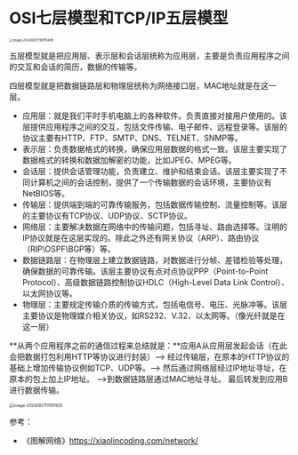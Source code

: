 # OSI七层模型和TCP/IP五层模型

<img src="/Users/leiyu/Library/Application Support/typora-user-images/image-20240821110915499.png" alt="image-20240821110915499" style="zoom:40%;" />

五层模型就是把应用层、表示层和会话层统称为应用层，主要是负责应用程序之间的交互和会话的简历，数据的传输等。

四层模型就是把数据链路层和物理层统称为网络接口层，MAC地址就是在这一层。

- 应用层：就是我们平时手机电脑上的各种软件。负责直接对接用户使用的。该层提供应用程序之间的交互，包括文件传输、电子邮件、远程登录等。该层的协议主要有HTTP、FTP、SMTP、DNS、TELNET、SNMP等。
- 表示层：负责数据格式的转换，确保应用层数据的格式一致。该层主要实现了数据格式的转换和数据加解密的功能，比如JPEG、MPEG等。
- 会话层：提供会话管理功能，负责建立、维护和结束会话。该层主要实现了不同计算机之间的会话控制，提供了一个传输数据的会话环境，主要协议有NetBIOS等。
- 传输层：提供端到端的可靠传输服务，包括数据传输控制、流量控制等。该层的主要协议有TCP协议、UDP协议、SCTP协议。
- 网络层：主要解决数据在网络中的传输问题，包括寻址、路由选择等。注明的IP协议就是在这层实现的。除此之外还有网关协议（ARP）、路由协议（RIP\OSPF\BGP等）等。
- 数据链路层：在物理层上建立数据链路，对数据进行分帧、差错检验等处理，确保数据的可靠传输。该层主要协议有点对点协议PPP（Point-to-Point Protocol）、高级数据链路控制协议HDLC（High-Level Data Link Control）、以太网协议等。
- 物理层：主要规定传输介质的传输方式，包括电信号、电压、光脉冲等。该层主要协议是物理媒介相关协议，如RS232、V.32、以太网等。（像光纤就是在这一层）

**从两个应用程序之前的通信过程来总结就是：**应用A从应用层发起会话（在此会把数据打包利用HTTP等协议进行封装）—> 经过传输层，在原本的HTTP协议的基础上增加传输协议例如TCP、UDP等。—> 然后通过网络层经过IP地址寻址，在原本的包上加上IP地址。 —>到数据链路层通过MAC地址寻址。 最后转发到应用B进行数据传输。

<img src="/Users/leiyu/Library/Application Support/typora-user-images/image-20240821111911925.png" alt="image-20240821111911925" style="zoom:50%;" />

参考：

- 《图解网络》https://xiaolincoding.com/network/























